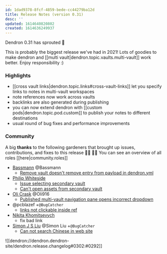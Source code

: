 ```yaml
---
id: 1dad9378-8fcf-4859-bede-cc44279ba12d
title: Release Notes (version 0.31)
desc: ''
updated: 1614640820802
created: 1614636249937
---
```


Dendron 0.31 has sprouted  🌱

This is probably the biggest release we've had in 2021!
Lots of goodies to make dendron and [[multi vault|dendron.topic.vaults.multi-vault]] work better. Enjoy responsibility :)

### Highlights
- [[cross vault links|dendron.topic.links#cross-vault-links]] let you specify links to notes in multi-vault workspaces
- note references now work across vaults
- backlinks are also generated during publishing
- you can now extend dendron with [[custom pods|dendron.topic.pod.custom]] to publish your notes to different destinations
- usual round of bug fixes and performance improvements

### Community

A big **thanks** to the following gardeners that brought up issues, contributions, and fixes to this release :man_farmer: :woman_farmer: 
You can see an overview of all roles [[here|community.roles]]

- [Bassmann](https://github.com/Bassmann) @Bassmann
    - [Remove vault doesn't remove entry from payload in dendron.yml](https://github.com/dendronhq/dendron/issues/505)
- [Philip Whiteside](https://github.com/PhilipWhiteside)
    - [Issue selecting secondary vault](https://github.com/dendronhq/dendron/issues/495)
    - [Can't open assets from secondary vault](https://github.com/dendronhq/dendron/issues/504)
- [Oli Crask](https://github.com/olivercrask) @Oli916
    - [Published multi-vault navigation pane opens incorrect dropdown](https://github.com/dendronhq/dendron/issues/501)
- @pcblazef +`@BugCatcher`
    - [links not clickable inside ref](https://github.com/dendronhq/dendron/issues/511)
- [Nikita Khomitsevych](https://github.com/hamsternik)
    - fix bad link
- [Simon J S Liu](https://github.com/wind13) @Simon Liu +`@BugCatcher`
    - [Can not search Chinese in web site](https://github.com/dendronhq/dendron/issues/499)


![[dendron://dendron.dendron-site/dendron.release.changelog#0302:#0292]]
